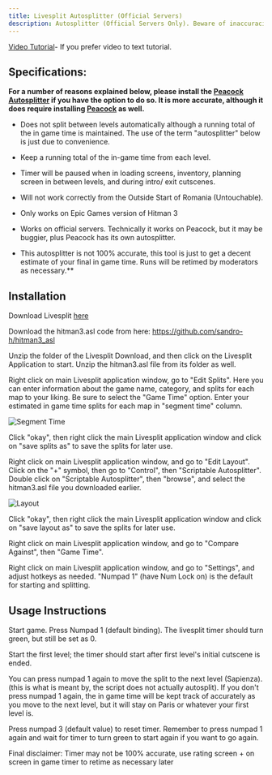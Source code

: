 ```yaml
---
title: Livesplit Autosplitter (Official Servers)
description: Autosplitter (Official Servers Only). Beware of inaccuracies.
---
```


[Video Tutorial](https://youtu.be/81oA4RHAQug)- If you prefer video to text tutorial.

## Specifications: 

**For a number of reasons explained below, please install the [Peacock Autosplitter](https://www.speedrun.com/hitman_3/guide/vamms) if you have the option to do so. It is more accurate, although it does require installing [Peacock](https://thepeacockproject.org/wiki/intel/) as well.**

* Does not split between levels automatically although a running total of the in game time is maintained. The use of the term "autosplitter" below is just due to convenience.

* Keep a running total of the in-game time from each level.

* Timer will be paused when in loading screens, inventory, planning screen in between levels, and during intro/ exit cutscenes. 

* Will not work correctly from the Outside Start of Romania (Untouchable).

* Only works on Epic Games version of Hitman 3

* Works on official servers. Technically it works on Peacock, but it may be buggier, plus Peacock has its own autosplitter.

* This autosplitter is not 100% accurate, this tool is just to get a decent estimate of your final in game time. Runs will be retimed by moderators as necessary.**

## Installation
Download Livesplit [here](https://livesplit.org/downloads/)

Download the hitman3.asl code from here: https://github.com/sandro-h/hitman3_asl

Unzip the folder of the Livesplit Download, and then click on the Livesplit Application to start. Unzip the hitman3.asl file from its folder as well.

Right click on main Livesplit application window, go to "Edit Splits". Here you can enter information about the game name, category, and splits for each map to your liking. Be sure to select the "Game Time" option. Enter your estimated in game time splits for each map in "segment time" column. 

![Segment Time](https://i.ibb.co/TrJWrq5/splitsedit.png)

Click "okay", then right click the main Livesplit application window and click on "save splits as" to save the splits for later use.

Right click on main Livesplit application window, and go to "Edit Layout". Click on the "+" symbol, then go to "Control", then "Scriptable Autosplitter". Double click on "Scriptable Autosplitter", then "browse", and select the hitman3.asl file you downloaded earlier.

![Layout](https://i.ibb.co/Mn4qC8w/editlayout.png)

Click "okay", then right click the main Livesplit application window and click on "save layout as" to save the splits for later use.

Right click on main Livesplit application window, and go to "Compare Against", then "Game Time". 

Right click on main Livesplit application window, and go to "Settings", and adjust hotkeys as needed. "Numpad 1" (have Num Lock on) is the default for starting and splitting. 

## Usage Instructions

Start game. Press Numpad 1 (default binding). The livesplit timer should turn green, but still be set as 0.

Start the first level; the timer should start after first level's initial cutscene is ended. 

You can press numpad 1 again to move the split to the next level (Sapienza). (this is what is meant by, the script does not actually autosplit). If you don't press numpad 1 again, the in game time will be kept track of accurately as you move to the next level, but it will stay on Paris or whatever your first level is.

Press numpad 3 (default value) to reset timer. Remember to press numpad 1 again and wait for timer to turn green to start again if you want to go again.

Final disclaimer: Timer may not be 100% accurate, use rating screen + on screen in game timer to retime as necessary later